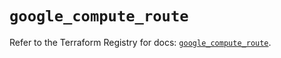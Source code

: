 # `google_compute_route`

Refer to the Terraform Registry for docs: [`google_compute_route`](https://registry.terraform.io/providers/hashicorp/google-beta/6.19.0/docs/resources/google_compute_route).
